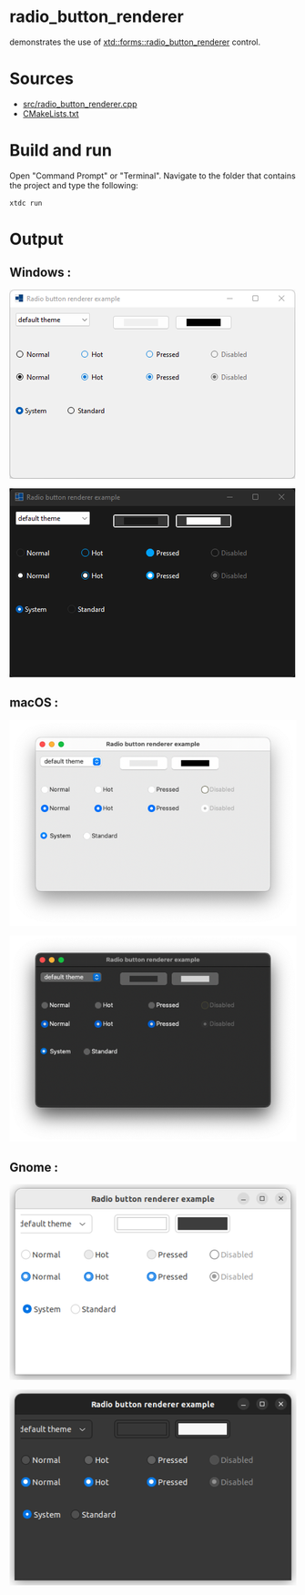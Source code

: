 # radio_button_renderer

demonstrates the use of [xtd::forms::radio_button_renderer](https://gammasoft71.github.io/xtd/reference_guides/latest/classxtd_1_1forms_1_1radio__button__renderer.html) control.

# Sources

* [src/radio_button_renderer.cpp](src/radio_button_renderer.cpp)
* [CMakeLists.txt](CMakeLists.txt)

# Build and run

Open "Command Prompt" or "Terminal". Navigate to the folder that contains the project and type the following:

```shell
xtdc run
```

# Output

## Windows :

![Screenshot](../../../../docs/pictures/examples/radio_button_renderer_w.png)

![Screenshot](../../../../docs/pictures/examples/radio_button_renderer_wd.png)

## macOS :

![Screenshot](../../../../docs/pictures/examples/radio_button_renderer_m.png)

![Screenshot](../../../../docs/pictures/examples/radio_button_renderer_md.png)

## Gnome :

![Screenshot](../../../../docs/pictures/examples/radio_button_renderer_g.png)

![Screenshot](../../../../docs/pictures/examples/radio_button_renderer_gd.png)
